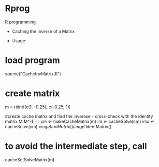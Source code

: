 Rprog
=====

R programming

* Caching the Inverse of a Matrix

* Usage:
# load program
source("CacheInvMatrix.R")

# create matrix
m = rbind(c(1, -0.25), c(-0.25, 1))

#create cache matrix and find the inverese - cross-check with the identity matrix M.M^-1 = I
cm <- makeCacheMatrix(m)
im <- cacheSolve(cm)
imc <- cacheSolve(cm)
cm$getInvMatrix()
cm$getIdentMatrix()
 
# to avoid the intermediate step, call
cacheSetSolveMatrix(m)

